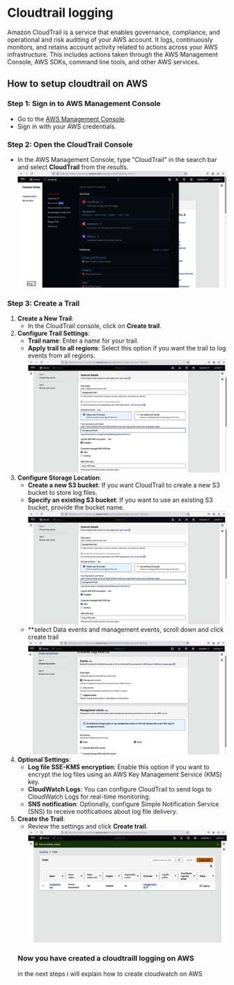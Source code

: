 # Cloudtrail logging
 Amazon CloudTrail is a service that enables governance, compliance, and operational and risk auditing of your AWS account. It logs, continuously monitors, and retains account activity related to actions across your AWS infrastructure. This includes actions taken through the AWS Management Console, AWS SDKs, command line tools, and other AWS services.
## How to setup cloudtrail on AWS 
### Step 1: Sign in to AWS Management Console
- Go to the [AWS Management Console](https://aws.amazon.com/console/).
- Sign in with your AWS credentials.
### Step 2: Open the CloudTrail Console
- In the AWS Management Console, type "CloudTrail" in the search bar and select **CloudTrail** from the results.
![markdown logo](<AWS TASK WEEK 4/img1CT.png>)
### Step 3: Create a Trail
1. **Create a New Trail**:
   - In the CloudTrail console, click on **Create trail**.
2. **Configure Trail Settings**:
   - **Trail name**: Enter a name for your trail.
   - **Apply trail to all regions**: Select this option if you want the trail to log events from all regions.
   ![markdown logo](<AWS TASK WEEK 4/img2CT.png>) 
3. **Configure Storage Location**:
   - **Create a new S3 bucket**: If you want CloudTrail to create a new S3 bucket to store log files.
   - **Specify an existing S3 bucket**: If you want to use an existing S3 bucket, provide the bucket name.
   ![markdown logo](<AWS TASK WEEK 4/img2CT.png>)
   - **select Data events and management events, scroll down and click create trail
   ![markdown logo](<AWS TASK WEEK 4/img3CT.png>)
4. **Optional Settings**:
   - **Log file SSE-KMS encryption**: Enable this option if you want to encrypt the log files using an AWS Key Management Service (KMS) key.
   - **CloudWatch Logs**: You can configure CloudTrail to send logs to CloudWatch Logs for real-time monitoring.
   - **SNS notification**: Optionally, configure Simple Notification Service (SNS) to receive notifications about log file delivery.
5. **Create the Trail**:
   - Review the settings and click **Create trail**.
   ![markdown logo](<AWS TASK WEEK 4/img4CT.png>)
   ### Now you have created a cloudtraill logging on AWS
   in the next steps i will explain how to create cloudwatch on AWS
   